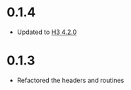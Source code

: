 # 0.1.4

* Updated to [H3 4.2.0](https://github.com/uber/h3/blob/master/CHANGELOG.md)

# 0.1.3

* Refactored the headers and routines
